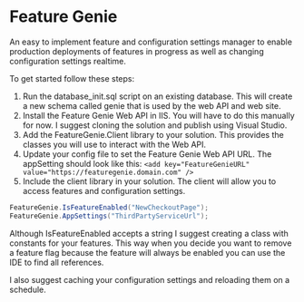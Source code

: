 # Feature Genie
An easy to implement feature and configuration settings manager to enable production deployments of features in progress as well as changing configuration settings realtime.

To get started follow these steps:

1. Run the database_init.sql script on an existing database. This will create a new schema called genie that is used by the web API and web site.
2. Install the Feature Genie Web API in IIS.  You will have to do this manually for now.  I suggest cloning the solution and publish using Visual Studio.
3. Add the FeatureGenie.Client library to your solution.  This provides the classes you will use to interact with the Web API.  
4. Update your config file to set the Feature Genie Web API URL. The appSetting should look like this: `<add key="FeatureGenieURL" value="https://featuregenie.domain.com" />`
5. Include the client library in your solution.  The client will allow you to access features and configuration settings.  

```C#
FeatureGenie.IsFeatureEnabled("NewCheckoutPage");
FeatureGenie.AppSettings("ThirdPartyServiceUrl");
```

Although IsFeatureEnabled accepts a string I suggest creating a class with constants for your features.  This way when you decide you want to remove a feature flag because the feature will always be enabled you can use the IDE to find all references.

I also suggest caching your configuration settings and reloading them on a schedule.